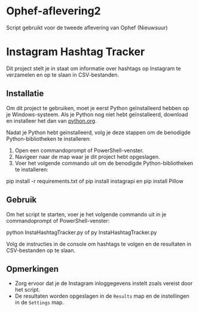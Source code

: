 # Ophef-aflevering2
Script gebruikt voor de tweede aflevering van Ophef (Nieuwsuur)

# Instagram Hashtag Tracker

Dit project stelt je in staat om informatie over hashtags op Instagram te verzamelen en op te slaan in CSV-bestanden.

## Installatie

Om dit project te gebruiken, moet je eerst Python geïnstalleerd hebben op je Windows-systeem. Als je Python nog niet hebt geïnstalleerd, download en installeer het dan van [python.org](https://www.python.org/downloads/).

Nadat je Python hebt geïnstalleerd, volg je deze stappen om de benodigde Python-bibliotheken te installeren:

1. Open een commandoprompt of PowerShell-venster.
2. Navigeer naar de map waar je dit project hebt opgeslagen.
3. Voer het volgende commando uit om de benodigde Python-bibliotheken te installeren:

pip install -r requirements.txt
of 
pip install instagrapi
en
pip install Pillow


## Gebruik

Om het script te starten, voer je het volgende commando uit in je commandoprompt of PowerShell-venster:

python InstaHashtagTracker.py
of
py InstaHashtagTracker.py


Volg de instructies in de console om hashtags te volgen en de resultaten in CSV-bestanden op te slaan.

## Opmerkingen

- Zorg ervoor dat je de Instagram inloggegevens instelt zoals vereist door het script.
- De resultaten worden opgeslagen in de `Results` map en de instellingen in de `Settings` map.

